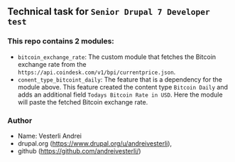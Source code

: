 ## Technical task for `Senior Drupal 7 Developer test`

### This repo contains 2 modules:
* `bitcoin_exchange_rate`: The custom module that fetches the Bitcoin exchange
  rate from the `https://api.coindesk.com/v1/bpi/currentprice.json`.
* `conent_type_bitcoint_daily`: The feature that is a dependency for the module
  above. This feature created the content type `Bitcoin Daily` and adds an
  additional field `Todays Bitcoin Rate in USD`. Here the module will paste the
  fetched Bitcoin exchange rate.

### Author
* Name: Vesterli Andrei
* drupal.org (https://www.drupal.org/u/andreivesterli),
* github (https://github.com/andreivesterli/)
